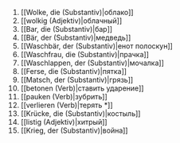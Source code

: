 1. [[Wolke, die (Substantiv)|облако]]
2. [[wolkig (Adjektiv)|облачный]]
3. [[Bar, die (Substantiv)|бар]]
4. [[Bär, der (Substantiv)|медведь]]
5. [[Waschbär, der (Substantiv)|енот полоскун]]
6. [[Waschfrau, die (Substantiv)|прачка]]
7. [[Waschlappen, der (Substantiv)|мочалка]]
8. [[Ferse, die (Substantiv)|пятка]]
9. [[Matsch, der (Substantiv)|грязь]]
10. [[betonen (Verb)|ставить ударение]]
11. [[pauken (Verb)|зубрить]]
12. [[verlieren (Verb)|терять *]]
13. [[Krücke, die (Substantiv)|костыль]]
14. [[listig (Adjektiv)|хитрый]]
15. [[Krieg, der (Substantiv)|война]]
